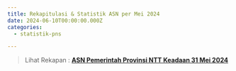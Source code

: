 ```yaml
---
title: Rekapitulasi & Statistik ASN per Mei 2024
date: 2024-06-10T00:00:00.000Z
categories:
  - statistik-pns

---
```


> Lihat Rekapan : [**ASN Pemerintah Provinsi NTT Keadaan 31 Mei 2024**](https://bkd.nttprov.go.id/web/wp-content/uploads/2024/06/bkd-ntt-rekap-asnntt-mei-2024.pdf)
